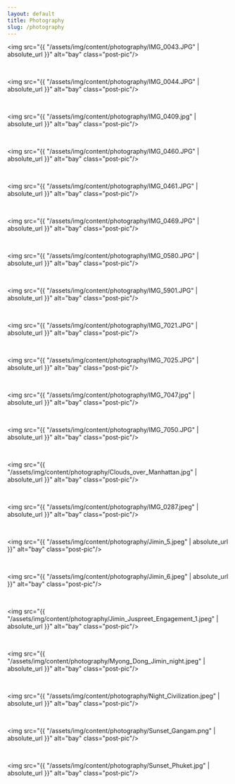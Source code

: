 ```yaml
---
layout: default
title: Photography
slug: /photography
---
```


<img src="{{ "/assets/img/content/photography/IMG_0043.JPG" | absolute_url }}" alt="bay" class="post-pic"/>

<br/>

<img src="{{ "/assets/img/content/photography/IMG_0044.JPG" | absolute_url }}" alt="bay" class="post-pic"/>

<br/>

<img src="{{ "/assets/img/content/photography/IMG_0409.jpg" | absolute_url }}" alt="bay" class="post-pic"/>

<br/>

<img src="{{ "/assets/img/content/photography/IMG_0460.JPG" | absolute_url }}" alt="bay" class="post-pic"/>

<br/>

<img src="{{ "/assets/img/content/photography/IMG_0461.JPG" | absolute_url }}" alt="bay" class="post-pic"/>

<br/>

<img src="{{ "/assets/img/content/photography/IMG_0469.JPG" | absolute_url }}" alt="bay" class="post-pic"/>

<br/>

<img src="{{ "/assets/img/content/photography/IMG_0580.JPG" | absolute_url }}" alt="bay" class="post-pic"/>

<br/>

<img src="{{ "/assets/img/content/photography/IMG_5901.JPG" | absolute_url }}" alt="bay" class="post-pic"/>

<br/>

<img src="{{ "/assets/img/content/photography/IMG_7021.JPG" | absolute_url }}" alt="bay" class="post-pic"/>

<br/>

<img src="{{ "/assets/img/content/photography/IMG_7025.JPG" | absolute_url }}" alt="bay" class="post-pic"/>

<br/>

<img src="{{ "/assets/img/content/photography/IMG_7047.jpg" | absolute_url }}" alt="bay" class="post-pic"/>

<br/>

<img src="{{ "/assets/img/content/photography/IMG_7050.JPG" | absolute_url }}" alt="bay" class="post-pic"/>

<br/>

<img src="{{ "/assets/img/content/photography/Clouds_over_Manhattan.jpg" | absolute_url }}" alt="bay" class="post-pic"/>

<br/>

<img src="{{ "/assets/img/content/photography/IMG_0287.jpeg" | absolute_url }}" alt="bay" class="post-pic"/>

<br/>

<img src="{{ "/assets/img/content/photography/Jimin_5.jpeg" | absolute_url }}" alt="bay" class="post-pic"/>

<br/>

<img src="{{ "/assets/img/content/photography/Jimin_6.jpeg" | absolute_url }}" alt="bay" class="post-pic"/>

<br/>

<img src="{{ "/assets/img/content/photography/Jimin_Juspreet_Engagement_1.jpeg" | absolute_url }}" alt="bay" class="post-pic"/>

<br/>

<img src="{{ "/assets/img/content/photography/Myong_Dong_Jimin_night.jpeg" | absolute_url }}" alt="bay" class="post-pic"/>

<br/>

<img src="{{ "/assets/img/content/photography/Night_Civilization.jpeg" | absolute_url }}" alt="bay" class="post-pic"/>

<br/>

<img src="{{ "/assets/img/content/photography/Sunset_Gangam.png" | absolute_url }}" alt="bay" class="post-pic"/>

<br/>

<img src="{{ "/assets/img/content/photography/Sunset_Phuket.jpg" | absolute_url }}" alt="bay" class="post-pic"/>
